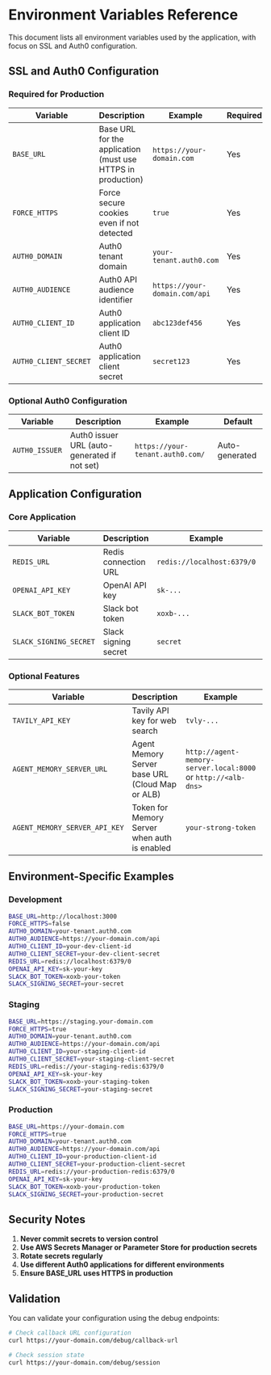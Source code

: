 # Environment Variables Reference

This document lists all environment variables used by the application, with focus on SSL and Auth0 configuration.

## SSL and Auth0 Configuration

### Required for Production

| Variable | Description | Example | Required |
|----------|-------------|---------|----------|
| `BASE_URL` | Base URL for the application (must use HTTPS in production) | `https://your-domain.com` | Yes |
| `FORCE_HTTPS` | Force secure cookies even if not detected | `true` | Yes |
| `AUTH0_DOMAIN` | Auth0 tenant domain | `your-tenant.auth0.com` | Yes |
| `AUTH0_AUDIENCE` | Auth0 API audience identifier | `https://your-domain.com/api` | Yes |
| `AUTH0_CLIENT_ID` | Auth0 application client ID | `abc123def456` | Yes |
| `AUTH0_CLIENT_SECRET` | Auth0 application client secret | `secret123` | Yes |

### Optional Auth0 Configuration

| Variable | Description | Example | Default |
|----------|-------------|---------|---------|
| `AUTH0_ISSUER` | Auth0 issuer URL (auto-generated if not set) | `https://your-tenant.auth0.com/` | Auto-generated |

## Application Configuration

### Core Application

| Variable | Description | Example | Required |
|----------|-------------|---------|----------|
| `REDIS_URL` | Redis connection URL | `redis://localhost:6379/0` | Yes |
| `OPENAI_API_KEY` | OpenAI API key | `sk-...` | Yes |
| `SLACK_BOT_TOKEN` | Slack bot token | `xoxb-...` | Yes |
| `SLACK_SIGNING_SECRET` | Slack signing secret | `secret` | Yes |

### Optional Features

| Variable | Description | Example | Required |
|----------|-------------|---------|----------|
| `TAVILY_API_KEY` | Tavily API key for web search | `tvly-...` | No |
| `AGENT_MEMORY_SERVER_URL` | Agent Memory Server base URL (Cloud Map or ALB) | `http://agent-memory-server.local:8000` or `http://<alb-dns>` | Yes (in cloud) |
| `AGENT_MEMORY_SERVER_API_KEY` | Token for Memory Server when auth is enabled | `your-strong-token` | Yes (in cloud) |


## Environment-Specific Examples

### Development
```bash
BASE_URL=http://localhost:3000
FORCE_HTTPS=false
AUTH0_DOMAIN=your-tenant.auth0.com
AUTH0_AUDIENCE=https://your-domain.com/api
AUTH0_CLIENT_ID=your-dev-client-id
AUTH0_CLIENT_SECRET=your-dev-client-secret
REDIS_URL=redis://localhost:6379/0
OPENAI_API_KEY=sk-your-key
SLACK_BOT_TOKEN=xoxb-your-token
SLACK_SIGNING_SECRET=your-secret
```

### Staging
```bash
BASE_URL=https://staging.your-domain.com
FORCE_HTTPS=true
AUTH0_DOMAIN=your-tenant.auth0.com
AUTH0_AUDIENCE=https://your-domain.com/api
AUTH0_CLIENT_ID=your-staging-client-id
AUTH0_CLIENT_SECRET=your-staging-client-secret
REDIS_URL=redis://your-staging-redis:6379/0
OPENAI_API_KEY=sk-your-key
SLACK_BOT_TOKEN=xoxb-your-staging-token
SLACK_SIGNING_SECRET=your-staging-secret
```

### Production
```bash
BASE_URL=https://your-domain.com
FORCE_HTTPS=true
AUTH0_DOMAIN=your-tenant.auth0.com
AUTH0_AUDIENCE=https://your-domain.com/api
AUTH0_CLIENT_ID=your-production-client-id
AUTH0_CLIENT_SECRET=your-production-client-secret
REDIS_URL=redis://your-production-redis:6379/0
OPENAI_API_KEY=sk-your-key
SLACK_BOT_TOKEN=xoxb-your-production-token
SLACK_SIGNING_SECRET=your-production-secret
```

## Security Notes

1. **Never commit secrets to version control**
2. **Use AWS Secrets Manager or Parameter Store for production secrets**
3. **Rotate secrets regularly**
4. **Use different Auth0 applications for different environments**
5. **Ensure BASE_URL uses HTTPS in production**

## Validation

You can validate your configuration using the debug endpoints:

```bash
# Check callback URL configuration
curl https://your-domain.com/debug/callback-url

# Check session state
curl https://your-domain.com/debug/session
```
